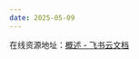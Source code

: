 ```yaml
---
date: 2025-05-09
---
```


在线资源地址：[概述 - 飞书云文档](https://heuqqdmbyk.feishu.cn/wiki/LYVswfK4eigRIhkW0pvcqgH9nWd)